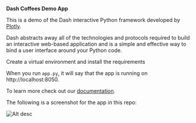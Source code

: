 **Dash Coffees Demo App**

This is a demo of the Dash interactive Python framework developed by [Plotly](https://plot.ly/).

Dash abstracts away all of the technologies and protocols required to build an interactive web-based application and is a simple and effective way to bind a user interface around your Python code.

Create a virtual environment and install the requirements

When you run `app.py`, it will say that the app is running on http://localhost:8050.

To learn more check out our [documentation](https://plot.ly/dash).

The following is a screenshot for the app in this repo:


![Alt desc](https://github.com/avhvr/dash-coffees-demo-app/raw/master/data/screenshot.png)
